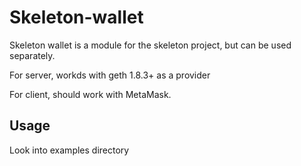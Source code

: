 # Skeleton-wallet

Skeleton wallet is a module for the skeleton project, but can be used separately.

For server, workds with geth 1.8.3+ as a provider

For client, should work with MetaMask.

## Usage
Look into examples directory
